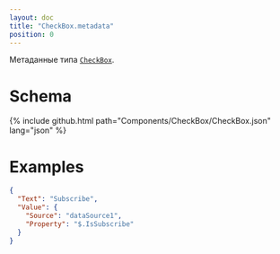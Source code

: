 ```yaml
---
layout: doc
title: "CheckBox.metadata"
position: 0
---
```


Метаданные типа [`CheckBox`](../).

# Schema

{% include github.html path="Components/CheckBox/CheckBox.json" lang="json" %}

# Examples

```json
{
  "Text": "Subscribe",
  "Value": {
    "Source": "dataSource1",
    "Property": "$.IsSubscribe"
  }
}
```
